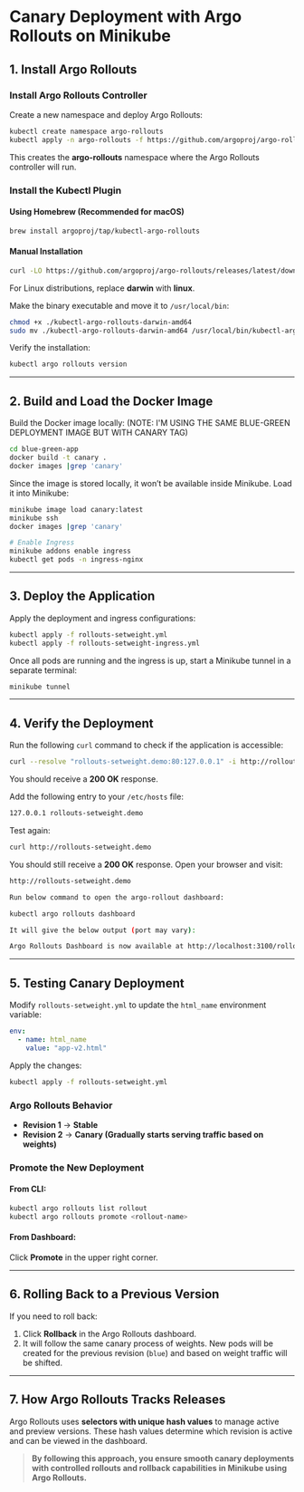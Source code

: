 # Canary Deployment with Argo Rollouts on Minikube  

## 1. Install Argo Rollouts  

### Install Argo Rollouts Controller  
Create a new namespace and deploy Argo Rollouts:  
```sh
kubectl create namespace argo-rollouts
kubectl apply -n argo-rollouts -f https://github.com/argoproj/argo-rollouts/releases/latest/download/install.yaml
```  
This creates the **argo-rollouts** namespace where the Argo Rollouts controller will run.  

### Install the Kubectl Plugin  

#### **Using Homebrew (Recommended for macOS)**  
```sh
brew install argoproj/tap/kubectl-argo-rollouts
```  

#### **Manual Installation**  
```sh
curl -LO https://github.com/argoproj/argo-rollouts/releases/latest/download/kubectl-argo-rollouts-darwin-amd64
```  
For Linux distributions, replace **darwin** with **linux**.  

Make the binary executable and move it to `/usr/local/bin`:  
```sh
chmod +x ./kubectl-argo-rollouts-darwin-amd64
sudo mv ./kubectl-argo-rollouts-darwin-amd64 /usr/local/bin/kubectl-argo-rollouts
```  

Verify the installation:  
```sh
kubectl argo rollouts version
```  

---

## 2. Build and Load the Docker Image  

Build the Docker image locally: (NOTE: I'M USING THE SAME BLUE-GREEN DEPLOYMENT IMAGE BUT WITH CANARY TAG) 
```sh
cd blue-green-app
docker build -t canary .
docker images |grep 'canary'
```  
Since the image is stored locally, it won’t be available inside Minikube. Load it into Minikube:  
```sh
minikube image load canary:latest
minikube ssh
docker images |grep 'canary'

# Enable Ingress
minikube addons enable ingress
kubectl get pods -n ingress-nginx
```  

---

## 3. Deploy the Application  

Apply the deployment and ingress configurations:  
```sh
kubectl apply -f rollouts-setweight.yml
kubectl apply -f rollouts-setweight-ingress.yml
```  
Once all pods are running and the ingress is up, start a Minikube tunnel in a separate terminal:  
```sh
minikube tunnel
```  

---

## 4. Verify the Deployment  

Run the following `curl` command to check if the application is accessible:  
```sh
curl --resolve "rollouts-setweight.demo:80:127.0.0.1" -i http://rollouts-setweight.demo
```  
You should receive a **200 OK** response.  

Add the following entry to your `/etc/hosts` file:  
```sh
127.0.0.1 rollouts-setweight.demo
```  

Test again:  
```sh
curl http://rollouts-setweight.demo
```  
You should still receive a **200 OK** response. Open your browser and visit:  
```sh
http://rollouts-setweight.demo
```  

```sh
Run below command to open the argo-rollout dashboard:

kubectl argo rollouts dashboard

It will give the below output (port may vary):

Argo Rollouts Dashboard is now available at http://localhost:3100/rollouts
```

---

## 5. Testing Canary Deployment  

Modify `rollouts-setweight.yml` to update the `html_name` environment variable:  
```yaml
env:
  - name: html_name
    value: "app-v2.html"
```  
Apply the changes:  
```sh
kubectl apply -f rollouts-setweight.yml
```  

### Argo Rollouts Behavior  
- **Revision 1** → **Stable**  
- **Revision 2** → **Canary (Gradually starts serving traffic based on weights)**  


### **Promote the New Deployment**  
#### From CLI:  
```sh
kubectl argo rollouts list rollout
kubectl argo rollouts promote <rollout-name>
```  
#### From Dashboard:  
Click **Promote** in the upper right corner.  

---

## 6. Rolling Back to a Previous Version  

If you need to roll back:  
1. Click **Rollback** in the Argo Rollouts dashboard.
2. It will follow the same canary process of weights. New pods will be created for the previous revision (`blue`) and based on weight traffic will be shifted.  

---

## 7. How Argo Rollouts Tracks Releases  

Argo Rollouts uses **selectors with unique hash values** to manage active and preview versions. These hash values determine which revision is active and can be viewed in the dashboard.  
> **By following this approach, you ensure smooth canary deployments with controlled rollouts and rollback capabilities in Minikube using Argo Rollouts.** 
